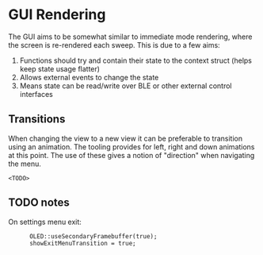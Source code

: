 # GUI Rendering

The GUI aims to be somewhat similar to immediate mode rendering, where the screen is re-rendered each sweep.
This is due to a few aims:

1. Functions should try and contain their state to the context struct (helps keep state usage flatter)
2. Allows external events to change the state
3. Means state can be read/write over BLE or other external control interfaces

## Transitions

When changing the view to a new view it can be preferable to transition using an animation.
The tooling provides for left, right and down animations at this point.
The use of these gives a notion of "direction" when navigating the menu.

```
<TODO>

```

## TODO notes

On settings menu exit:

```
      OLED::useSecondaryFramebuffer(true);
      showExitMenuTransition = true;

```
